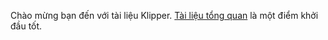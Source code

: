 Chào mừng bạn đến với tài liệu Klipper. [Tài liệu tổng quan](Overview.md) là một điểm khởi đầu tốt.

